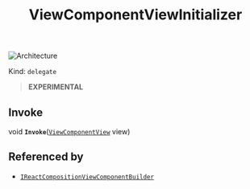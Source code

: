 ﻿---
id: ViewComponentViewInitializer
title: ViewComponentViewInitializer
---

![Architecture](https://img.shields.io/badge/architecture-new_only-blue)

Kind: `delegate`

> **EXPERIMENTAL**

## Invoke
void **`Invoke`**([`ViewComponentView`](ViewComponentView) view)

## Referenced by
- [`IReactCompositionViewComponentBuilder`](IReactCompositionViewComponentBuilder)

